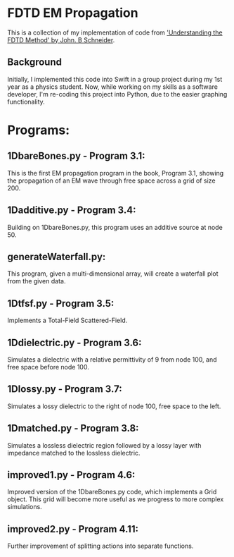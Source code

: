 # FDTD EM Propagation
This is a collection of my implementation of code from ['Understanding the FDTD Method' by John. B Schneider](https://eecs.wsu.edu/~schneidj/ufdtd/).

## Background
Initially, I implemented this code into Swift in a group project during my 1st year as a physics student. Now, while working on my skills as a software developer, I'm re-coding this project into Python, due to the easier graphing functionality.

# Programs:

## 1DbareBones.py - Program 3.1:
This is the first EM propagation program in the book, Program 3.1, showing the propagation of an EM wave through free space across a grid of size 200.

## 1Dadditive.py - Program 3.4:
Building on 1DbareBones.py, this program uses an additive source at node 50.

## generateWaterfall.py:
This program, given a multi-dimensional array, will create a waterfall plot from the given data.

## 1Dtfsf.py - Program 3.5:
Implements a Total-Field Scattered-Field.

## 1Ddielectric.py - Program 3.6:
Simulates a dielectric with a relative permittivity of 9 from node 100, and free space before node 100.

## 1Dlossy.py - Program 3.7:
Simulates a lossy dielectric to the right of node 100, free space to the left.

## 1Dmatched.py - Program 3.8:
Simulates a lossless dielectric region followed by a lossy layer with impedance matched to the lossless dielectric.

## improved1.py - Program 4.6:
Improved version of the 1DbareBones.py code, which implements a Grid object. This grid will become more useful as we progress to more complex simulations.

## improved2.py - Program 4.11:
Further improvement of splitting actions into separate functions.
